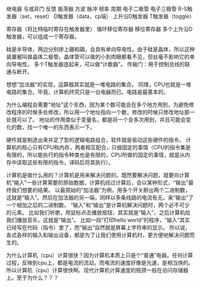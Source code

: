 继电器
与或非门
反馈
振荡器
方波
脉冲
频率
周期
电子二极管
电子三极管
R-S触发器（set，reset）
D触发器（data，cp端）
上升沿D触发器
T触发器（toggle）

寄存器（将比特临时寄存在触发器里）
循环移位寄存器
移位寄存器
多个上升沿D触发器，可以组成一个寄存器。



硅是半导体，两边分别掺上硼和磷，会具有单向导电性。由于硅是晶体，所以这种装置被叫做晶体二极管。晶体管可以做的小到肉眼都看不见，但丝毫不影响它的单向导电性。
多个T触发器连起来，可以做“计数器”。
传输门：用于控制总线的联通与断开。

想想"加法器"的实现，运算器其实就是一堆电路的集合。
同理，CPU也就是一堆电路的集合。毕竟，计算机终究只是一台电器而已。电路是最基本的。

为什么编程会需要“地址”这个东西，因为某个数可能会在多个地方用到，为避免修改程序的时候多处修改，所以用一个地址指向一个数，修改的时候只修改地址那一处就可以了。
地址的作用类似于变量名，都是将一个会多次用到，并且可能会变化的数，找一个唯一的东西表示一下。


硬件就是制造出来并定了型的逻辑电路组合，软件就是驱动这些硬件的指令。
计算机的核心只有CPU和内存，两者相互配合，只做固定的事情（CPU的指令集是有限的，所以能执行的指令种类也是有限的，CPU所做的固定的事情，就是从内存中读取这些有限的指令，译码后将其执行）。

计算机是做什么用的？计算机是用来解决问题的。既然要解决问题，就要向计算机“输入”一些计算需要的原始数据，计算机经过计算后，会以某种形式，“输出”最终我们想要的结果。
以最原始的“加法器”为例，用多个开关掰出两个二进制数，这就是“输入”。然后在加法器的另一端，同样以多条线路的电流有无，来“输出”了一个相加之后的二进制数。
“输入”和“输出”是计算机解决问题时，两个必不可少的元素。
比如我们听歌，用鼠标点击播放按钮，其实就是“输入”，之后计算机给我们播放音乐，这就是“输出”。
比如一段“打印hello world”的程序，“输入”其实已经写在代码（指令）里了，而“输出”自然就是屏幕上字符串的显示。
所以说，各式各样的输入和输出设备，都是为了让我们使用计算机时，更方便地解决问题而生的。


为什么计算机（cpu）计算很快？因为计算机本质上只是个“普通”电器。任何计算过程，反映到cpu上，都是电流的流动。而电流的速度好像是光速，是相当快的。所以计算机（cpu）计算很快啊。现代计算机计算速度的瓶颈一般在访问存储器上。至于为什么？？？

